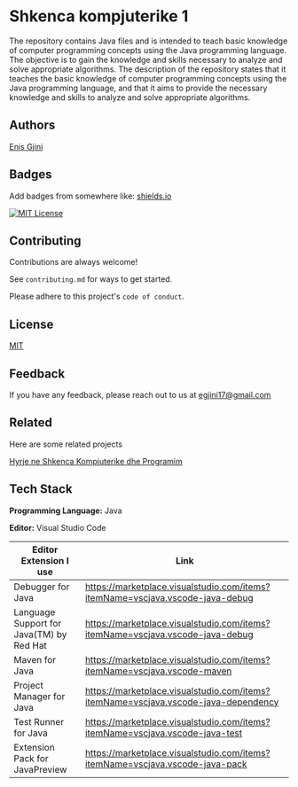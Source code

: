 
# Shkenca kompjuterike 1

The repository contains Java files and is intended to teach basic knowledge of computer programming concepts using the Java programming language. The objective is to gain the knowledge and skills necessary to analyze and solve appropriate algorithms. The description of the repository states that it teaches the basic knowledge of computer programming concepts using the Java programming language, and that it aims to provide the necessary knowledge and skills to analyze and solve appropriate algorithms.


## Authors

[Enis Gjini](https://www.github.com/enisgjini)


## Badges

Add badges from somewhere like: [shields.io](https://shields.io/)

[![MIT License](https://img.shields.io/badge/License-MIT-green.svg)](https://choosealicense.com/licenses/mit/)

## Contributing

Contributions are always welcome!

See `contributing.md` for ways to get started.

Please adhere to this project's `code of conduct`.


## License

[MIT](https://choosealicense.com/licenses/mit/)


## Feedback

If you have any feedback, please reach out to us at egjini17@gmail.com


## Related

Here are some related projects

[Hyrje ne Shkenca Kompjuterike dhe Programim](https://github.com/enisgjini/Hyrje-ne-Shkenca-Kompjuterike-dhe-Programim)


## Tech Stack

**Programming Language:** Java

**Editor:** Visual Studio Code

| Editor Extension I use          | Link                                                                |
| ----------------- | ------------------------------------------------------------------ |
| Debugger for Java | https://marketplace.visualstudio.com/items?itemName=vscjava.vscode-java-debug |
| Language Support for Java(TM) by Red Hat | https://marketplace.visualstudio.com/items?itemName=vscjava.vscode-java-debug |
| Maven for Java | https://marketplace.visualstudio.com/items?itemName=vscjava.vscode-maven |
| Project Manager for Java | https://marketplace.visualstudio.com/items?itemName=vscjava.vscode-java-dependency |
| Test Runner for Java | https://marketplace.visualstudio.com/items?itemName=vscjava.vscode-java-test |
| Extension Pack for JavaPreview | https://marketplace.visualstudio.com/items?itemName=vscjava.vscode-java-pack |
